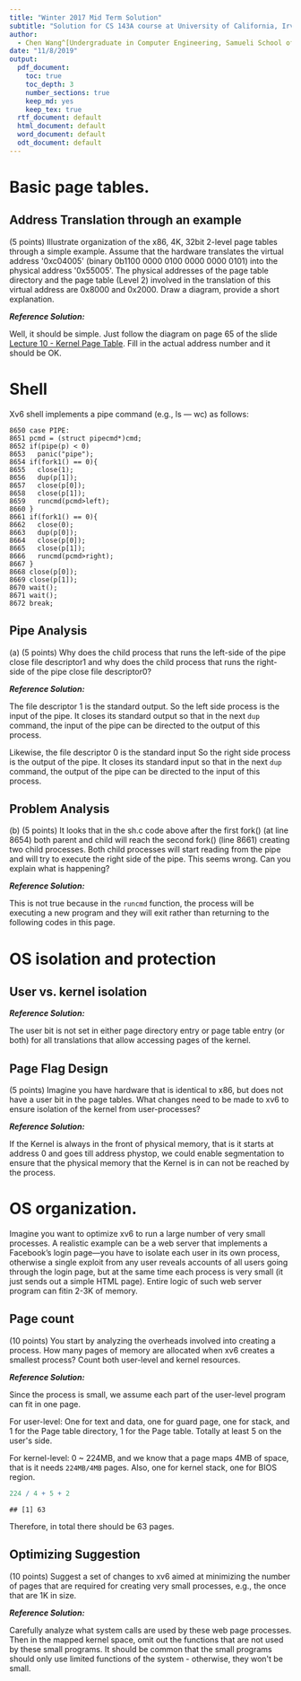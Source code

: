 ```yaml
---
title: "Winter 2017 Mid Term Solution"
subtitle: "Solution for CS 143A course at University of California, Irvine"
author: 
  - Chen Wang^[Undergraduate in Computer Engineering, Samueli School of Engineering, University of California, Irvine. (chenw23@uci.edu)]
date: "11/8/2019"
output:
  pdf_document:
    toc: true
    toc_depth: 3
    number_sections: true
    keep_md: yes
    keep_tex: true
  rtf_document: default
  html_document: default
  word_document: default
  odt_document: default
---
```


# Basic page tables.

## Address Translation through an example

(5 points)  Illustrate  organization  of  the  x86,  4K,  32bit  2-level  page  tables  through  a simple example.  Assume that the hardware translates the virtual address '0xc04005' (binary 0b1100 0000 0100 0000 0000 0101) into the physical address '0x55005'.  The physical addresses of the page table directory and the page table (Level 2) involved in the translation of this virtual address are 0x8000 and 0x2000.  Draw a diagram,  provide a short explanation.

***Reference Solution:***

Well, it should be simple. Just follow the diagram on page 65 of the slide [Lecture 10 - Kernel Page Table](https://www.ics.uci.edu/~aburtsev/143A/lectures/lecture10-kernel-page-table/lecture10-kernel-page-table.pdf). Fill in the actual address number and it should be OK.

# Shell

Xv6 shell implements a pipe command (e.g., ls — wc) as follows:

```
8650 case PIPE:
8651 pcmd = (struct pipecmd*)cmd;
8652 if(pipe(p) < 0)
8653   panic("pipe");
8654 if(fork1() == 0){
8655   close(1);
8656   dup(p[1]);
8657   close(p[0]);
8658   close(p[1]);
8659   runcmd(pcmd>left);
8660 }
8661 if(fork1() == 0){
8662   close(0);
8663   dup(p[0]);
8664   close(p[0]);
8665   close(p[1]);
8666   runcmd(pcmd>right);
8667 }
8668 close(p[0]);
8669 close(p[1]);
8670 wait();
8671 wait();
8672 break;
```

## Pipe Analysis

(a)  (5 points)  Why does the child process that runs the left-side of the pipe close file descriptor1 and why does the child process that runs the right-side of the pipe close file descriptor0?

***Reference Solution:***

The file descriptor 1 is the standard output. So the left side process is the input of the pipe. It closes its standard output so that in the next `dup` command, the input of the pipe can be directed to the output of this process.

Likewise, the file descriptor 0 is the standard input So the right side process is the output of the pipe. It closes its standard input so that in the next `dup` command, the output of the pipe can be directed to the input of this process.

## Problem Analysis

(b)  (5 points)  It looks that in the sh.c code above after the first fork() (at line 8654) both parent and child will reach the second fork() (line 8661) creating two child processes.  Both child processes will start reading from the pipe and will try to execute the right side of the pipe.  This seems wrong.  Can you explain what is happening?

***Reference Solution:***

This is not true because in the `runcmd` function, the process will be executing a new program and they will exit rather than returning to the following codes in this page.

# OS isolation and protection

## User vs. kernel isolation

***Reference Solution:***

The user bit is not set in either page directory entry or page table entry (or both) for all translations that allow accessing pages of the kernel.

## Page Flag Design

(5 points)  Imagine you have hardware that is identical to x86, but does not have a user bit in the page tables.  What changes need to be made to xv6 to ensure isolation of the kernel from user-processes?

***Reference Solution:***

If the Kernel is always in the front of physical memory, that is it starts at address 0 and goes till address phystop, we could enable segmentation to ensure that the physical memory that the Kernel is in can not be reached by the process.

# OS  organization. 

Imagine  you  want  to  optimize  xv6  to  run  a  large  number  of  very  small processes.  A realistic example can be a web server that implements a Facebook’s login page—you have to isolate each user in its own process, otherwise a single exploit from any user reveals accounts of all users going through the login page, but at the same time each process is very small (it just sends out a simple HTML page).  Entire logic of such web server program can fitin 2-3K of memory.

## Page count

(10 points)  You start by analyzing the overheads involved into creating a process.  How many pages of memory are allocated when xv6 creates a smallest process?  Count both user-level and kernel resources.

***Reference Solution:***

Since the process is small, we assume each part of the user-level program can fit in one page.

For user-level: One for text and data, one for guard page, one for stack, and 1 for the Page table directory, 1 for the Page table. Totally at least 5 on the user's side.


For kernel-level: 0 ~ 224MB, and we know that a page maps 4MB of space, that is it needs `224MB/4MB` pages. Also, one for kernel stack, one for BIOS region.


```r
224 / 4 + 5 + 2
```

```
## [1] 63
```
Therefore, in total there should be 63 pages.

## Optimizing Suggestion
(10 points)  Suggest a set of changes to xv6 aimed at minimizing the number of pages that are required for creating very small processes, e.g., the once that are 1K in size.

***Reference Solution:***

Carefully analyze what system calls are used by these web page processes. Then in the mapped kernel space, omit out the functions that are not used by these small programs. It should be common that the small programs should only use limited functions of the system -  otherwise, they won't be small.
